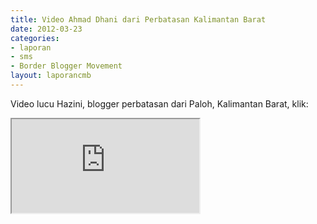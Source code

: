 ```yaml
---	
title: Video Ahmad Dhani dari Perbatasan Kalimantan Barat
date: 2012-03-23
categories:	
- laporan
- sms
- Border Blogger Movement
layout: laporancmb	
---	
```


Video lucu Hazini, blogger perbatasan dari Paloh, Kalimantan Barat, klik: 
<div class="embed-responsive embed-responsive-16by9"><iframe class="embed-responsive-item" src="http://www.youtube.com/watch?v=NZxivz-FoJM&feature=youtube_gdata_player"></iframe></div>

